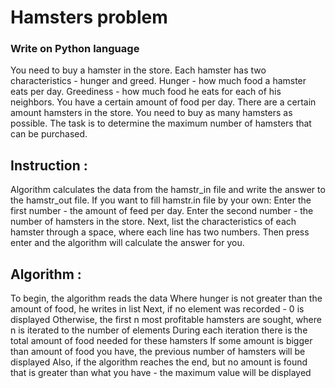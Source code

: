 # Hamsters problem

### Write on Python language

You need to buy a hamster in the store.
Each hamster has two characteristics - hunger and greed.
Hunger - how much food a hamster eats per day.
Greediness - how much food he eats for each of his neighbors.
You have a certain amount of food per day.
There are a certain amount hamsters in the store.
You need to buy as many hamsters as possible.
The task is to determine the maximum number of hamsters that can be purchased.

## Instruction :

Algorithm calculates the data from the hamstr_in file and write the answer to the hamstr_out file.
If you want to fill hamstr.in file by your own:
	Enter the first number - the amount of feed per day.
	Enter the second number - the number of hamsters in the store.
	Next, list the characteristics of each hamster through a space, where each line has two numbers.
	Then press enter and the algorithm will calculate the answer for you.

## Algorithm :

To begin, the algorithm reads the data
Where hunger is not greater than the amount of food, he writes in list
Next, if no element was recorded - 0 is displayed
Otherwise, the first n most profitable hamsters are sought, where n is iterated to the number of elements
During each iteration there is the total amount of food needed for these hamsters
If some amount is bigger than amount of food you have, the previous number of hamsters will be displayed
Also, if the algorithm reaches the end, but no amount is found that is greater than what you have - the maximum value will be displayed
